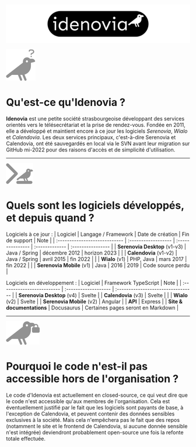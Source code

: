 <!-- trunk-ignore(markdownlint/MD041) -->
[![idenovia](https://github.com/Idenovia/.github/blob/main/assets/logo_header.png?raw=true)](https://www.idenovia.com)

![Qui sommes-nous?](https://github.com/Idenovia/.github/blob/main/assets/question.png?raw=true)

# Qu'est-ce qu'Idenovia ?

**Idenovia** est une petite société strasbourgeoise développant des services orientés vers le télésecrétariat et la prise de rendez-vous. Fondée en 2011, elle a développé et maintient encore à ce jour les logiciels _Serenovia_, _Wialo_ et _Calendovia_. Les deux services principaux, c'est-à-dire Serenovia et Calendovia, ont été sauvegardés en local via le SVN avant leur migration sur GitHub mi-2022 pour des raisons d'accès et de simplicité d'utilisation.

---

![Quels logiciels?](https://github.com/Idenovia/.github/blob/main/assets/code.png?raw=true)

# Quels sont les logiciels développés, et depuis quand ?

Logiciels à ce jour :
| Logiciel                      | Langage / Framework | Date de création | Fin de support | Note              |
| :---------------------------- | :------------------ | :--------------- | :------------- | :---------------- |
| **Serenovia Desktop** (v1-v3) | Java / Spring       | décembre 2012    | horizon 2023   |                   |
| **Calendovia** (v1-v2)        | Java / Spring       | avril 2015       | fin 2022       |                   |
| **Wialo** (v1)                | PHP, Java           | mars 2017        | fin 2022       |                   |
| **Serenovia Mobile** (v1)     | Java                | 2016             | 2019           | Code source perdu |

Logiciels en développement :
| Logiciel                   | Framework TypeScript | Note                               |
| :------------------------- | :------------------- | :--------------------------------- |
| **Serenovia Desktop** (v4) | Svelte               |
| **Calendovia** (v3)        | Svelte               |                                    |
| **Wialo** (v2)             | Svelte               |
| **Serenovia Mobile** (v2)  | Angular              |
| **API**                    | Express              |
| **Site & documentations**  | Docusaurus           | Certaines pages seront en Markdown |

---

![Pourquoi en closed source?](https://github.com/Idenovia/.github/blob/main/assets/lock.png?raw=true)

# Pourquoi le code n'est-il pas accessible hors de l'organisation ?

Le code d'Idenovia est actuellement en closed-source, ce qui veut dire que le code n'est accessible qu'aux membres de l'organisation. Cela est éventuellement justifié par le fait que les logiciels sont payants de base, à l'exception de Calendovia, et peuvent contenir des données sensibles exclusives à la société. Mais cela n'empêchera pas le fait que des repos (notamment le site et le frontend de Calendovia, si aucune donnée sensible n'est intégrée) deviendront probablement open-source une fois la refonte totale effectuée.
